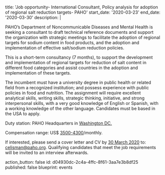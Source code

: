 title: 'Job opportunity- International Consultant, Policy analysis for adoption of regional salt reduction targets- PAHO'
start_date: '2020-03-23'
end_date: '2020-03-30'
description: |
  <p>PAHO’s Department of Noncommunicable Diseases and Mental Health is seeking a consultant to draft technical reference documents and support the organization with strategic meetings to facilitate the adoption of regional targets for sodium content in food products, and the adoption and implementation of effective salt/sodium reduction policies.
  </p>
  <p>This is a short-term consultancy (7 months), to support the development and implementation of regional targets for reduction of salt content in different food categories and assist countries in the adoption and implementation of these targets.
  </p>
  <p>The incumbent must have a university degree in public health or related field from a recognized institution; and possess experience with public policies in food and nutrition. The assignment will require excellent analytical skills, writing skills, strategic thinking, initiative, and strong interpersonal skills, with a very good knowledge of English or Spanish, with a working knowledge of the other language. Candidates must be based in the USA to apply.
  </p>
  <p>Duty station: PAHO Headquarters in <a href="x-apple-data-detectors://0/0">Washington DC.</a>
  </p>
  <p>Compensation range: US$ <a href="tel:3500-4300">3500-4300</a>/monthly.
  </p>
  <p>If interested, please send a cover letter and CV by <a href="x-apple-data-detectors://1">30 March 2020</a> to: <a href="mailto:celisman@paho.org">celisman@paho.org</a>. Qualifying candidates that meet the job requirements will be invited to an interview afterwards.
  </p>
action_button: false
id: d04930dc-2c4a-4ffc-8f61-3aa7e3b8df25
published: false
blueprint: events
